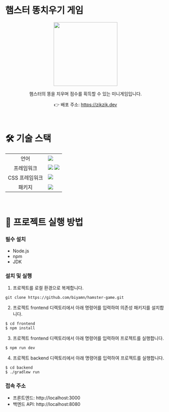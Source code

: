# 햄스터 똥치우기 게임

<center>
<img width="200"  src="hamster-readme.gif"/>

햄스터의 똥을 치우며 점수를 획득할 수 있는 미니게임입니다.</b> <br />

👉 배포 주소: https://zikzik.dev

</center>

<br />

# 🛠️ 기술 스택

<table>
<tr>
 <td align="center">언어</td>
 <td>
  <img src="https://img.shields.io/badge/TypeScript-3178C6?style=for-the-badge&logo=TypeScript&logoColor=ffffff"/>
 </td>
</tr>
<tr>
 <td align="center">프레임워크</td>
 <td>
  <img src="https://img.shields.io/badge/Next.js-000000?style=for-the-badge&logo=Next.js&logoColor=ffffff"/>
  <img src="https://img.shields.io/badge/Kotllin-21114c?style=for-the-badge&logo=Kotlin&logoColor=7F52FF" />
 </td>
</tr>
<tr>
 <td align="center">CSS 프레임워크</td>
 <td>
  <img src="https://img.shields.io/badge/Tailwind CSS-38B2AC?style=for-the-badge&logo=Tailwind-CSS&logoColor=ffffff"/>&nbsp
 </td>
</tr>
<tr>
 <td align="center">패키지</td>
 <td>
    <img src="https://img.shields.io/badge/npm-CB3837?style=for-the-badge&logo=NPM&logoColor=ffffff"/>
  </td>
</tr>
<tr>
</table>

<br />

# 🚀 프로젝트 실행 방법

### 필수 설치

- Node.js
- npm
- JDK

### 설치 및 실행

1. 프로젝트를 로컬 환경으로 복제합니다.

```shell
git clone https://github.com/biyamn/hamster-game.git
```

2. 프로젝트 frontend 디렉토리에서 아래 명령어를 입력하여 의존성 패키지를 설치합니다.

```shell
$ cd frontend
$ npm install
```

3. 프로젝트 frontend 디렉토리에서 아래 명령어를 입력하여 프로젝트를 실행합니다.

```shell
$ npm run dev
```

4. 프로젝트 backend 디렉토리에서 아래 명령어를 입력하여 프로젝트를 실행합니다.

```shell
$ cd backend
$ ./gradlew run
```

### 접속 주소

- 프론트엔드: http://localhost:3000
- 백엔드 API: http://localhost:8080

<br />
